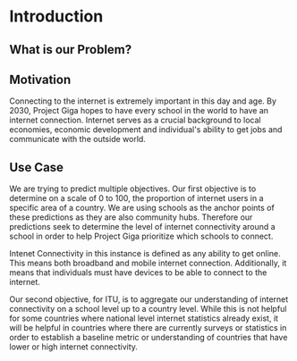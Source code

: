 # Introduction

## What is our Problem? 

## Motivation

Connecting to the internet is extremely important in this day and age. By 2030, Project Giga hopes to have every school in the world to have an internet connection. Internet serves as a crucial background to local economies, economic development and individual's ability to get jobs and communicate with the outside world. 

## Use Case

We are trying to predict multiple objectives. Our first objective is to determine on a scale of 0 to 100, the proportion of internet users in a specific area of a country. We are using schools as the anchor points of these predictions as they are also community hubs. Therefore our predictions seek to determine the level of internet connectivity around a school in order to help Project Giga prioritize which schools to connect.

Intenet Connectivity in this instance is defined as any ability to get online. This means both broadband and mobile internet connection. Additionally, it means that individuals must have devices to be able to connect to the internet.

Our second objective, for ITU, is to aggregate our understanding of internet connectivity on a school level up to a country level. While this is not helpful for some countries where national level internet statistics already exist, it will be helpful in countries where there are currently surveys or statistics in order to establish a baseline metric or understanding of countries that have lower or high internet connectivity. 